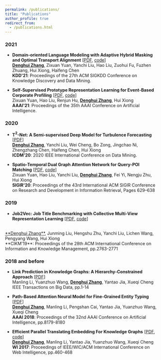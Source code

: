 ```yaml
---
permalink: /publications/
title: "Publications"
author_profile: true
redirect_from: 
  - /publications.html
---
```


<!-- You can also find my publications on <a href="https://scholar.google.com/citations?user=6U4SXnUAAAAJ&hl=en">my Google Scholar profile</a>. -->

<!-- ## Papers (* equal contribution)
 -->
<!-- ## Papers -->

<!-- ### Preprint

- **E-BERT: A Phrase and Product Knowledge Enhanced Language Model for E-commerce** [<a href='https://arxiv.org/pdf/2009.02835.pdf'>PDF</a>, <a href=''>code</a>] <br>
<ins>**Denghui Zhang**</ins>, Zixuan Yuan, Yanchi Liu, 	Zuohui Fu, Fuzhen Zhuang, Pengyang Wang, Haifeng Chen, Hui Xiong<br>
arXiv:2009.02835 <br> -->
### 2021
- **Domain-oriented Language Modeling with Adaptive Hybrid Masking and Optimal Transport Alignment** [<a href=''>PDF</a>, <a href=''>code</a>] <br>
<ins>**Denghui Zhang**</ins>, Zixuan Yuan, Yanchi Liu, Hao Liu, Zuohui Fu, Fuzhen Zhuang, Hui Xiong, Haifeng Chen<br>
**KDD'21**: Proceedings of the 27th ACM SIGKDD Conference on Knowledge Discovery and Data Mining.<br>

- **Self-Supervised Prototype Representation Learning for Event-Based Corporate Profiling** [<a href='Corporate_Profiling__AAAI_2021.pdf'>PDF</a>, <a href=''>code</a>] <br>
Zixuan Yuan, Hao Liu, Renjun Hu, <ins>**Denghui Zhang**</ins>, Hui Xiong<br>
**AAAI'21**: Proceedings of the 35th AAAI Conference on Artificial Intelligence.<br>

### 2020
- **T$^2$-Net: A Semi-supervised Deep Model for Turbulence Forecasting** [<a href='ICDM20.pdf'>PDF</a>] <br>
<ins>**Denghui Zhang**</ins>, Yanchi Liu, Wei Cheng, Bo Zong, Jingchao Ni, Zhengzhang Chen, Haifeng Chen, Hui Xiong <br>
**ICDM'20**: 2020 IEEE International Conference on Data Mining.<br>


- **Spatio-Temporal Dual Graph Attention Network for Query-POI Matching** [<a href='https://dl.acm.org/doi/abs/10.1145/3397271.3401159'>PDF</a>, <a href=''>code</a>] <br>
Zixuan Yuan, Hao Liu, Yanchi Liu, <ins>**Denghui Zhang**</ins>, Fei Yi, Nengju Zhu, Hui Xiong  <br>
**SIGIR'20**: Proceedings of the 43rd International ACM SIGIR Conference on Research and Development in Information Retrieval, Pages 629–638 <br>


### 2019

- **Job2Vec: Job Title Benchmarking with Collective Multi-View Representation Learning** [<a href='https://arxiv.org/pdf/2009.07429.pdf'>PDF</a>, <a href=''>code</a>]
<br>
<ins>**Denghui Zhang**</ins>, Junming Liu, Hengshu Zhu, Yanchi Liu, Lichen Wang, Pengyang Wang, Hui Xiong<br>
**CIKM'19**: Proceedings of the 28th ACM International Conference on Information and Knowledge Management, pp.2763-2771<br>

### 2018 and before

<!-- 2. **GAIA - A Multi-media Multi-lingual Knowledge Extraction and Hypothesis Generation System**  [<a href='docs/GAIA.pdf'>PDF</a>] <br>
Tongtao Zhang, Ananya Subburathinam, Ge Shi, Lifu Huang, Di Lu, Xiaoman Pan, <ins>**Manling Li**</ins>, Boliang Zhang, Qingyun Wang, Spencer Whitehead, Heng Ji, etc. <br>
**TAC-KBP**: Text Analysis Conference Knowledge Base Population Workshop 2018  <br>  --> 

- **Link Prediction in Knowledge Graphs: A Hierarchy-Constrained Approach**  [<a href='https://ieeexplore.ieee.org/document/8450054'>PDF</a>] <br>
Manling Li, Yuanzhuo Wang, <ins>**Denghui Zhang**</ins>, Yantao Jia, Xueqi Cheng <br>
IEEE Transactions on Big Data, pp.1-14 <br>
<!-- Special Issue on "Knowledge Graphs: Techniques and Applications"  --> 

- **Path-Based Attention Neural Model for Fine-Grained Entity Typing**  [<a href='PAN.pdf'>PDF</a>] <br>
<ins>**Denghui Zhang**</ins>, Manling Li, Pengshan Cai, Yantao Jia, Yuanzhuo Wang, Xueqi Cheng <br>
**AAAI 2018**: Proceedings of the 32nd AAAI Conference on Artificial Intelligence, pp.8179-8180 <br>


- **Efficient Parallel Translating Embedding For Knowledge Graphs**  [<a href='ParTransX.pdf'>PDF</a>, <a href=''>code</a>] <br>
<ins>**Denghui Zhang**</ins>, Manling Li, Yantao Jia, Yuanzhuo Wang, Xueqi Cheng <br>
**WI 2017**: Proceedings of IEEE/WIC/ACM International Conference on Web Intelligence, pp.460-468<br>

<!-- ## Patents -->
<!-- [<a href='attrextr.html'>Detail</a>]<br> -->